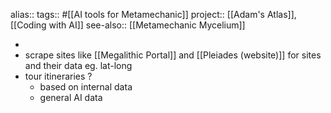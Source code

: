 alias::
tags:: #[[AI tools for Metamechanic]]
project:: [[Adam's Atlas]], [[Coding with AI]] 
see-also:: [[Metamechanic Mycelium]]

-
- scrape sites like [[Megalithic Portal]] and [[Pleiades (website)]] for sites and their data eg. lat-long
- tour itineraries ?
	- based on internal data
	- general AI data